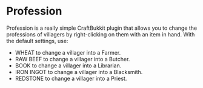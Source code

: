 Profession
======
Profession is a really simple CraftBukkit plugin that allows you to change the professions of villagers by right-clicking on them with an item in hand. With the default settings, use:

* WHEAT to change a villager into a Farmer.
* RAW BEEF to change a villager into a Butcher.
* BOOK to change a villager into a Librarian.
* IRON INGOT to change a villager into a Blacksmith.
* REDSTONE to change a villager into a Priest.